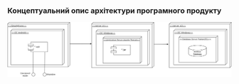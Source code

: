 ### Концептуальний опис архітектури програмного продукту

![Concept](SoftwareArchitectConcept.jpg) 
